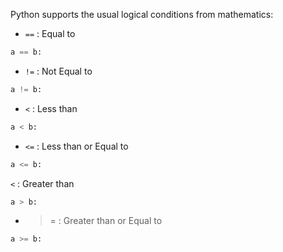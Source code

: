Python supports the usual logical conditions from mathematics:

- `==` : Equal to
```python
a == b:
```
- `!=` : Not Equal to

```python
a != b:
```
- `<` : Less than

```python
a < b:
```
- `<=` : Less than or Equal to

```python
a <= b:
```
`<` : Greater than

```python
a > b:
```
- >= : Greater than or Equal to

```python
a >= b:
```
